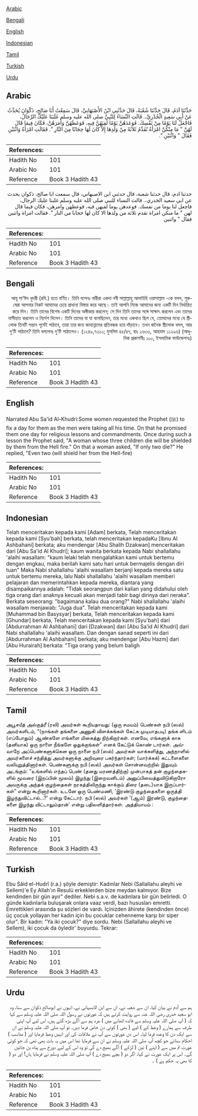 [Arabic](#arabic)

[Bengali](#bengali)

[English](#english)

[Indonesian](#indonesian)

[Tamil](#tamil)

[Turkish](#turkish)

[Urdu](#urdu)

## Arabic


<div dir="rtl" lang="ar" style={{fontSize:'larger',backgroundColor:'#f8f9fa',padding:20}}>
حَدَّثَنَا آدَمُ، قَالَ حَدَّثَنَا شُعْبَةُ، قَالَ حَدَّثَنِي ابْنُ الأَصْبَهَانِيِّ، قَالَ سَمِعْتُ أَبَا صَالِحٍ، ذَكْوَانَ يُحَدِّثُ عَنْ أَبِي سَعِيدٍ الْخُدْرِيِّ،‏.‏ قَالَتِ النِّسَاءُ لِلنَّبِيِّ صلى الله عليه وسلم غَلَبَنَا عَلَيْكَ الرِّجَالُ، فَاجْعَلْ لَنَا يَوْمًا مِنْ نَفْسِكَ‏.‏ فَوَعَدَهُنَّ يَوْمًا لَقِيَهُنَّ فِيهِ، فَوَعَظَهُنَّ وَأَمَرَهُنَّ، فَكَانَ فِيمَا قَالَ لَهُنَّ ‏"‏ مَا مِنْكُنَّ امْرَأَةٌ تُقَدِّمُ ثَلاَثَةً مِنْ وَلَدِهَا إِلاَّ كَانَ لَهَا حِجَابًا مِنَ النَّارِ ‏"‏‏.‏ فَقَالَتِ امْرَأَةٌ وَاثْنَيْنِ فَقَالَ ‏"‏ وَاثْنَيْنِ ‏"‏‏.‏
</div>
<div style={{backgroundColor:'#f8f9fa',padding:20, marginBottom: 10}}><table> <thead> <tr> <th>References:</th> <th></th> </tr> </thead> <tbody><tr><td>Hadith No</td><td>101</td></tr><tr><td>Arabic No</td><td>101</td></tr><tr><td>Reference</td><td>Book 3 Hadith 43</td></tr></tbody></table></div>


<div dir="rtl" lang="ar" style={{fontSize:'larger',backgroundColor:'#f8f9fa',padding:20}}>
حدثنا ادم، قال حدثنا شعبة، قال حدثني ابن الاصبهاني، قال سمعت ابا صالح، ذكوان يحدث عن ابي سعيد الخدري،. قالت النساء للنبي صلى الله عليه وسلم غلبنا عليك الرجال، فاجعل لنا يوما من نفسك. فوعدهن يوما لقيهن فيه، فوعظهن وامرهن، فكان فيما قال لهن " ما منكن امراة تقدم ثلاثة من ولدها الا كان لها حجابا من النار ". فقالت امراة واثنين فقال " واثنين
</div>
<div style={{backgroundColor:'#f8f9fa',padding:20, marginBottom: 10}}><table> <thead> <tr> <th>References:</th> <th></th> </tr> </thead> <tbody><tr><td>Hadith No</td><td>101</td></tr><tr><td>Arabic No</td><td>101</td></tr><tr><td>Reference</td><td>Book 3 Hadith 43</td></tr></tbody></table></div>

## Bengali


<div dir="rtl" lang="bn" style={{fontSize:'larger',backgroundColor:'#f8f9fa',padding:20}}>
আবূ সা‘ঈদ খুদরী (রযি.) হতে বর্ণিত। তিনি বলেনঃ নারীরা একদা নবী সাল্লাল্লাহু আলাইহি ওয়াসাল্লাম -কে বলল, পুরুষেরা আপনার নিকট আমাদের চেয়ে প্রাধান্য বিস্তার করে আছে। তাই আপনি নিজে আমাদের জন্য একটি দিন নির্ধারিত করে দিন। তিনি তাদের বিশেষ একটি দিনের অঙ্গীকার করলেন; সে দিন তিনি তাদের সঙ্গে সাক্ষাৎ করলেন এবং তাদের নাসীহাত করলেন ও নির্দেশ দিলেন। তিনি তাদের যা যা বলেছিলেন, তার মধ্যে একথাও ছিল যে, তোমাদের মধ্যে যে স্ত্রীলোক তিনটি সন্তান পূর্বেই পাঠাবে, তারা তার জন্য জাহান্নামের প্রতিবন্ধক হয়ে দাঁড়াবে। তখন জনৈক স্ত্রীলোক বলল, আর দু’টি পাঠালে? তিনি বললেনঃ দু’টি পাঠালেও। (১২৪৯,৭৩১০; মুসলিম ৪৫/৪৭, হাঃ ২৬৩৩, আহমাদ ১১২৯৬) (আধুনিক প্রকাশনীঃ ১০০, ইসলামিক ফাউন্ডেশনঃ)
</div>
<div style={{backgroundColor:'#f8f9fa',padding:20, marginBottom: 10}}><table> <thead> <tr> <th>References:</th> <th></th> </tr> </thead> <tbody><tr><td>Hadith No</td><td>101</td></tr><tr><td>Arabic No</td><td>101</td></tr><tr><td>Reference</td><td>Book 3 Hadith 43</td></tr></tbody></table></div>

## English


<div dir="ltr" lang="en" style={{fontSize:'larger',backgroundColor:'#f8f9fa',padding:20}}>
Narrated Abu Sa'id Al-Khudri:Some women requested the Prophet (ﷺ) to fix a day for them as the men were taking all his time. On that he promised them one day for religious lessons and commandments. Once during such a lesson the Prophet said, "A woman whose three children die will be shielded by them from the Hell fire." On that a woman asked, "If only two die?" He replied, "Even two (will shield her from the Hell-fire)
</div>
<div style={{backgroundColor:'#f8f9fa',padding:20, marginBottom: 10}}><table> <thead> <tr> <th>References:</th> <th></th> </tr> </thead> <tbody><tr><td>Hadith No</td><td>101</td></tr><tr><td>Arabic No</td><td>101</td></tr><tr><td>Reference</td><td>Book 3 Hadith 43</td></tr></tbody></table></div>

## Indonesian


<div dir="ltr" lang="id" style={{fontSize:'larger',backgroundColor:'#f8f9fa',padding:20}}>
Telah menceritakan kepada kami [Adam] berkata, Telah menceritakan kepada kami [Syu'bah] berkata, telah menceritakan kepadaKu [Ibnu Al Ashbahani] berkata; aku mendengar [Abu Shalih Dzakwan] menceritakan dari [Abu Sa'id Al Khudri]; kaum wanita berkata kepada Nabi shallallahu 'alaihi wasallam: "kaum lelaki telah mengalahkan kami untuk bertemu dengan engkau, maka berilah kami satu hari untuk bermajelis dengan diri tuan" Maka Nabi shallallahu 'alaihi wasallam berjanji kepada mereka satu untuk bertemu mereka, lalu Nabi shallallahu 'alaihi wasallam memberi pelajaran dan memerintahkan kepada mereka, diantara yang disampaikannya adalah: "Tidak seorangpun dari kalian yang didahului oleh tiga orang dari anaknya kecuali akan menjadi tabir bagi dirinya dari neraka". Berkata seseorang: "bagaimana kalau dua orang?" Nabi shallallahu 'alaihi wasallam menjawab: "Juga dua". Telah menceritakan kepada kami [Muhammad bin Basysyar] berkata, Telah menceritakan kepada kami [Ghundar] berkata, Telah menceritakan kepada kami [Syu'bah] dari [Abdurrahman Al Ashbahani] dari [Dzakwan] dari [Abu Sa'id Al Khudri] dari Nabi shallallahu 'alaihi wasallam. Dan dengan sanad seperti ini dari [Abdurrahman Al Ashbahani] berkata; aku mendengar [Abu Hazm] dari [Abu Hurairah] berkata: "Tiga orang yang belum baligh
</div>
<div style={{backgroundColor:'#f8f9fa',padding:20, marginBottom: 10}}><table> <thead> <tr> <th>References:</th> <th></th> </tr> </thead> <tbody><tr><td>Hadith No</td><td>101</td></tr><tr><td>Arabic No</td><td>101</td></tr><tr><td>Reference</td><td>Book 3 Hadith 43</td></tr></tbody></table></div>

## Tamil


<div dir="ltr" lang="ta" style={{fontSize:'larger',backgroundColor:'#f8f9fa',padding:20}}>
அபூசயீத் அல்குத்ரீ (ரலி) அவர்கள் கூறியதாவது: (ஒரு சமயம்) பெண்கள் நபி (ஸல்) அவர்களிடம், “(நாங்கள் தங்களை அணுகி விளக்கங்கள் கேட்க முடியாதபடி) தங்க ளிடம் (எப்போதும்) ஆண்களே எங்களை மிகைத்து நிற்கிறார்கள். எனவே, எங்களுக் காக (தனியாக) ஒரு நாளை நீங்களே ஒதுக்குங்கள்” எனக் கேட்டுக் கொண் டார்கள். அவ்வாறே அப்பெண்களுக்கென ஒரு நாளை நபி (ஸல்) அவர்கள் வாக்களித்து, அந்நாளில் அவர்களைச் சந்தித்து அவர்களுக்கு அறிவுரை பகர்ந்தார்கள்; (மார்க்கக்) கட்டளைகளை வலியுறுத்தினார்கள். பெண்களுக்கு நபி (ஸல்) அவர்கள் சொன்னவற்றில் இதுவும் அடங்கும்: “உங்களில் எந்தப் பெண் (தனது மரணத்திற்கு) முன்பாகத் தன் குழந்தைகளில் மூவரை (இறப்பின் மூலம்) இழந்து (இறைவனிடம்) அனுப்பிவைத்துவிடுகிறாரோ அவருக்கு அந்தக் குழந்தைகள் நரகத்திலிருந்து காக்கும் திரை (தடை)யாக இருப்பார்கள்” என்று கூறினார்கள். உடனே ஒரு பெண்மணி, ‘இரண்டு குழந்தைகளை ஒருத்தி இழந்துவிட்டால்...?’ என்று கேட்டார். நபி (ஸல்) அவர்கள் ‘(ஆம்) இரண்டு, குழந்தைகளை இழந்து விட்டாலும்தான்’ என்று பதிலளித்தார்கள். அத்தியாயம் :
</div>
<div style={{backgroundColor:'#f8f9fa',padding:20, marginBottom: 10}}><table> <thead> <tr> <th>References:</th> <th></th> </tr> </thead> <tbody><tr><td>Hadith No</td><td>101</td></tr><tr><td>Arabic No</td><td>101</td></tr><tr><td>Reference</td><td>Book 3 Hadith 43</td></tr></tbody></table></div>

## Turkish


<div dir="ltr" lang="tr" style={{fontSize:'larger',backgroundColor:'#f8f9fa',padding:20}}>
Ebu Sâid el-Hudrî (r.a.) şöyle demiştir: Kadınlar Nebi (Sallallahu aleyhi ve Sellem)'e Ey Allah'ın Resulü erkekler­den bize meydan kalmıyor. Bize kendinden bir gün ayır" dediler. Nebi s.a.v. de kadınlara bir gün belirledi. O günde kadınlarla buluşarak onlara vaaz verdi, bazı hususları emretti. Emrettikleri arasında şu sözleri de vardı. İçinizden âhirete (kendinden önce) üç çocuk yollayan her kadın için bu çocuklar cehenneme karşı bir siper olur". Bir kadın: "Ya iki çocuk?" diye sordu. Nebi (Sallallahu aleyhi ve Sellem), iki çocuk da öyledir' buyurdu. Tekrar:
</div>
<div style={{backgroundColor:'#f8f9fa',padding:20, marginBottom: 10}}><table> <thead> <tr> <th>References:</th> <th></th> </tr> </thead> <tbody><tr><td>Hadith No</td><td>101</td></tr><tr><td>Arabic No</td><td>101</td></tr><tr><td>Reference</td><td>Book 3 Hadith 43</td></tr></tbody></table></div>

## Urdu


<div dir="rtl" lang="ur" style={{fontSize:'larger',backgroundColor:'#f8f9fa',padding:20}}>
ہم سے آدم نے بیان کیا، ان سے شعبہ نے، ان سے ابن الاصبہانی نے، انہوں نے ابوصالح ذکوان سے سنا، وہ ابو سعید خدری رضی اللہ عنہ سے روایت کرتے ہیں کہ عورتوں نے رسول اللہ صلی اللہ علیہ وسلم سے کہا کہ ( آپ صلی اللہ علیہ وسلم سے فائدہ اٹھانے میں ) مرد ہم سے آگے بڑھ گئے ہیں، اس لیے آپ اپنی طرف سے ہمارے ( وعظ کے ) لیے ( بھی ) کوئی دن خاص فرما دیں۔ تو آپ صلی اللہ علیہ وسلم نے ان سے ایک دن کا وعدہ فرما لیا۔ اس دن عورتوں سے آپ نے ملاقات کی اور انہیں وعظ فرمایا اور ( مناسب ) احکام سنائے جو کچھ آپ صلی اللہ علیہ وسلم نے ان سے فرمایا تھا اس میں یہ بات بھی تھی کہ جو کوئی عورت تم میں سے ( اپنے ) تین ( لڑکے ) آگے بھیج دے گی تو وہ اس کے لیے دوزخ سے پناہ بن جائیں گے۔ اس پر ایک عورت نے کہا، اگر دو ( بچے بھیج دے ) آپ صلی اللہ علیہ وسلم نے فرمایا ہاں! اور دو ( کا بھی یہ حکم ہے ) ۔
</div>
<div style={{backgroundColor:'#f8f9fa',padding:20, marginBottom: 10}}><table> <thead> <tr> <th>References:</th> <th></th> </tr> </thead> <tbody><tr><td>Hadith No</td><td>101</td></tr><tr><td>Arabic No</td><td>101</td></tr><tr><td>Reference</td><td>Book 3 Hadith 43</td></tr></tbody></table></div>